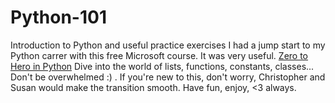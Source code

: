 # Python-101
Introduction to Python and useful practice exercises
I had a jump start to my Python carrer with this free Microsoft course. It was very useful. [Zero to Hero in Python](https://youtu.be/gvvXJ2dWEuo)
Dive into the world of lists, functions, constants, classes... Don't be overwhelmed :) . If you're new to this, don't worry, Christopher and Susan would make the transition smooth.
Have fun, enjoy, <3 always.
